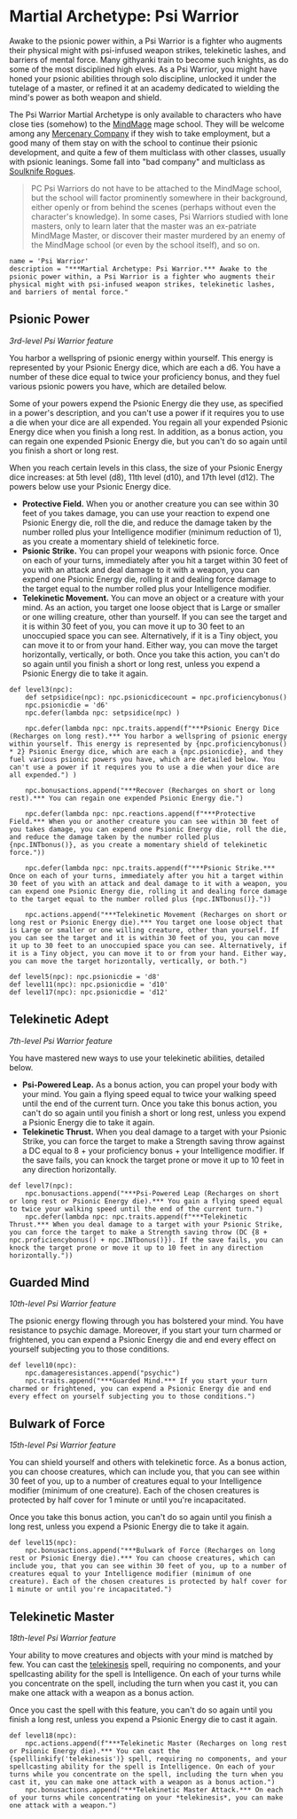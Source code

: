 # Martial Archetype: Psi Warrior
Awake to the psionic power within, a Psi Warrior is a fighter who augments their physical might with psi-infused weapon strikes, telekinetic lashes, and barriers of mental force. Many githyanki train to become such knights, as do some of the most disciplined high elves. As a Psi Warrior, you might have honed your psionic abilities through solo discipline, unlocked it under the tutelage of a master, or refined it at an academy dedicated to wielding the mind's power as both weapon and shield.

The Psi Warrior Martial Archetype is only available to characters who have close ties (somehow) to the [MindMage](../../Organizations/MageSchools/MindMage.md) mage school. They will be welcome among any [Mercenary Company](../../Organizations/MercCompanies/) if they wish to take employment, but a good many of them stay on with the school to continue their psionic development, and quite a few of them multiclass with other classes, usually with psionic leanings. Some fall into "bad company" and multiclass as [Soulknife Rogues](../Rogue/Soulknife.md).

> PC Psi Warriors do not have to be attached to the MindMage school, but the school will factor prominently somewhere in their background, either openly or from behind the scenes (perhaps without even the character's knowledge). In some cases, Psi Warriors studied with lone masters, only to learn later that the master was an ex-patriate MindMage Master, or discover their master murdered by an enemy of the MindMage school (or even by the school itself), and so on.

```
name = 'Psi Warrior'
description = "***Martial Archetype: Psi Warrior.*** Awake to the psionic power within, a Psi Warrior is a fighter who augments their physical might with psi-infused weapon strikes, telekinetic lashes, and barriers of mental force."
```

## Psionic Power
*3rd-level Psi Warrior feature*

You harbor a wellspring of psionic energy within yourself. This energy is represented by your Psionic Energy dice, which are each a d6. You have a number of these dice equal to twice your proficiency bonus, and they fuel various psionic powers you have, which are detailed below.

Some of your powers expend the Psionic Energy die they use, as specified in a power's description, and you can't use a power if it requires you to use a die when your dice are all expended. You regain all your expended Psionic Energy dice when you finish a long rest. In addition, as a bonus action, you can regain one expended Psionic Energy die, but you can't do so again until you finish a short or long rest.

When you reach certain levels in this class, the size of your Psionic Energy dice increases: at 5th level (d8), 11th level (d10), and 17th level (d12). The powers below use your Psionic Energy dice.

* **Protective Field.** When you or another creature you can see within 30 feet of you takes damage, you can use your reaction to expend one Psionic Energy die, roll the die, and reduce the damage taken by the number rolled plus your Intelligence modifier (minimum reduction of 1), as you create a momentary shield of telekinetic force.
* **Psionic Strike.** You can propel your weapons with psionic force. Once on each of your turns, immediately after you hit a target within 30 feet of you with an attack and deal damage to it with a weapon, you can expend one Psionic Energy die, rolling it and dealing force damage to the target equal to the number rolled plus your Intelligence modifier.
* **Telekinetic Movement.** You can move an object or a creature with your mind. As an action, you target one loose object that is Large or smaller or one willing creature, other than yourself. If you can see the target and it is within 30 feet of you, you can move it up to 30 feet to an unoccupied space you can see. Alternatively, if it is a Tiny object, you can move it to or from your hand. Either way, you can move the target horizontally, vertically, or both. Once you take this action, you can't do so again until you finish a short or long rest, unless you expend a Psionic Energy die to take it again.

```
def level3(npc):
    def setpsidice(npc): npc.psionicdicecount = npc.proficiencybonus()
    npc.psionicdie = 'd6'
    npc.defer(lambda npc: setpsidice(npc) )

    npc.defer(lambda npc: npc.traits.append(f"***Psionic Energy Dice (Recharges on long rest).*** You harbor a wellspring of psionic energy within yourself. This energy is represented by {npc.proficiencybonus() * 2} Psionic Energy dice, which are each a {npc.psionicdie}, and they fuel various psionic powers you have, which are detailed below. You can't use a power if it requires you to use a die when your dice are all expended.") )

    npc.bonusactions.append("***Recover (Recharges on short or long rest).*** You can regain one expended Psionic Energy die.")

    npc.defer(lambda npc: npc.reactions.append(f"***Protective Field.*** When you or another creature you can see within 30 feet of you takes damage, you can expend one Psionic Energy die, roll the die, and reduce the damage taken by the number rolled plus {npc.INTbonus()}, as you create a momentary shield of telekinetic force."))

    npc.defer(lambda npc: npc.traits.append(f"***Psionic Strike.*** Once on each of your turns, immediately after you hit a target within 30 feet of you with an attack and deal damage to it with a weapon, you can expend one Psionic Energy die, rolling it and dealing force damage to the target equal to the number rolled plus {npc.INTbonus()}."))

    npc.actions.append("***Telekinetic Movement (Recharges on short or long rest or Psionic Energy die).*** You target one loose object that is Large or smaller or one willing creature, other than yourself. If you can see the target and it is within 30 feet of you, you can move it up to 30 feet to an unoccupied space you can see. Alternatively, if it is a Tiny object, you can move it to or from your hand. Either way, you can move the target horizontally, vertically, or both.")

def level5(npc): npc.psionicdie = 'd8'
def level11(npc): npc.psionicdie = 'd10'
def level17(npc): npc.psionicdie = 'd12'
```


## Telekinetic Adept
*7th-level Psi Warrior feature*

You have mastered new ways to use your telekinetic abilities, detailed below.

* **Psi-Powered Leap.** As a bonus action, you can propel your body with your mind. You gain a flying speed equal to twice your walking speed until the end of the current turn. Once you take this bonus action, you can't do so again until you finish a short or long rest, unless you expend a Psionic Energy die to take it again.
* **Telekinetic Thrust.** When you deal damage to a target with your Psionic Strike, you can force the target to make a Strength saving throw against a DC equal to 8 + your proficiency bonus + your Intelligence modifier. If the save fails, you can knock the target prone or move it up to 10 feet in any direction horizontally.

```
def level7(npc):
    npc.bonusactions.append("***Psi-Powered Leap (Recharges on short or long rest or Psionic Energy die).*** You gain a flying speed equal to twice your walking speed until the end of the current turn.")
    npc.defer(lambda npc: npc.traits.append(f"***Telekinetic Thrust.*** When you deal damage to a target with your Psionic Strike, you can force the target to make a Strength saving throw (DC {8 + npc.proficiencybonus() + npc.INTbonus()}). If the save fails, you can knock the target prone or move it up to 10 feet in any direction horizontally."))
```

## Guarded Mind
*10th-level Psi Warrior feature*

The psionic energy flowing through you has bolstered your mind. You have resistance to psychic damage. Moreover, if you start your turn charmed or frightened, you can expend a Psionic Energy die and end every effect on yourself subjecting you to those conditions.

```
def level10(npc):
    npc.damageresistances.append("psychic")
    npc.traits.append("***Guarded Mind.*** If you start your turn charmed or frightened, you can expend a Psionic Energy die and end every effect on yourself subjecting you to those conditions.")
```

## Bulwark of Force
*15th-level Psi Warrior feature*

You can shield yourself and others with telekinetic force. As a bonus action, you can choose creatures, which can include you, that you can see within 30 feet of you, up to a number of creatures equal to your Intelligence modifier (minimum of one creature). Each of the chosen creatures is protected by half cover for 1 minute or until you're incapacitated.

Once you take this bonus action, you can't do so again until you finish a long rest, unless you expend a Psionic Energy die to take it again.

```
def level15(npc):
    npc.bonusactions.append("***Bulwark of Force (Recharges on long rest or Psionic Energy die).*** You can choose creatures, which can include you, that you can see within 30 feet of you, up to a number of creatures equal to your Intelligence modifier (minimum of one creature). Each of the chosen creatures is protected by half cover for 1 minute or until you're incapacitated.")
```

## Telekinetic Master
*18th-level Psi Warrior feature*

Your ability to move creatures and objects with your mind is matched by few. You can cast the [telekinesis](../../Magic/Spells/telekinesis.md) spell, requiring no components, and your spellcasting ability for the spell is Intelligence. On each of your turns while you concentrate on the spell, including the turn when you cast it, you can make one attack with a weapon as a bonus action.

Once you cast the spell with this feature, you can't do so again until you finish a long rest, unless you expend a Psionic Energy die to cast it again.

```
def level18(npc):
    npc.actions.append(f"***Telekinetic Master (Recharges on long rest or Psionic Energy die).*** You can cast the {spelllinkify('telekinesis')} spell, requiring no components, and your spellcasting ability for the spell is Intelligence. On each of your turns while you concentrate on the spell, including the turn when you cast it, you can make one attack with a weapon as a bonus action.")
    npc.bonusactions.append("***Telekinetic Master Attack.*** On each of your turns while concentrating on your *telekinesis*, you can make one attack with a weapon.")
```
